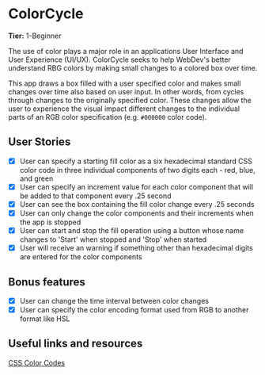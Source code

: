# ColorCycle

**Tier:** 1-Beginner

The use of color plays a major role in an applications User Interface and
User Experience (UI/UX). ColorCycle seeks to help WebDev's better understand
RBG colors by making small changes to a colored box over time.

This app draws a box filled with a user specified color and makes small changes
over time also based on user input. In other words, from cycles through
changes to the originally specified color. These changes allow the user to
experience the visual impact different changes to the individual parts of
an RGB color specification (e.g. `#000000` color code).

## User Stories

-   [x] User can specify a starting fill color as a six hexadecimal standard
    CSS color code in three individual components of two digits each - red,
    blue, and green
-   [x] User can specify an increment value for each color component that will
    be added to that component every .25 second
-   [x] User can see the box containing the fill color change every .25 seconds
-   [x] User can only change the color components and their increments when
    the app is stopped
-   [x] User can start and stop the fill operation using a button whose name
    changes to 'Start' when stopped and 'Stop' when started
-   [x] User will receive an warning if something other than hexadecimal digits
    are entered for the color components

## Bonus features

-   [x] User can change the time interval between color changes
-   [x] User can specify the color encoding format used from RGB to another format like HSL

## Useful links and resources

[CSS Color Codes](https://qhmit.com/css/css_color_codes.cfm)
